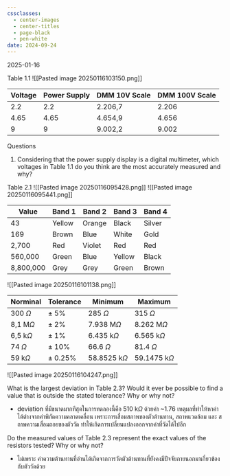 ```yaml
---
cssclasses:
  - center-images
  - center-titles
  - page-black
  - pen-white
date: 2024-09-24
---
```

2025-01-16

Table 1.1
![[Pasted image 20250116103150.png]]

| Voltage | Power Supply | DMM 10V Scale | DMM 100V Scale |
| ------- | ------------ | ------------- | -------------- |
| 2.2     | 2.2          | 2.206,7       | 2.206          |
| 4.65    | 4.65         | 4.654,9       | 4.656          |
| 9       | 9            | 9.002,2       | 9.002          |

Questions
1. Considering that the power supply display is a digital multimeter, which voltages in Table 1.1 do you think are the most accurately measured and why?


Table 2.1
![[Pasted image 20250116095428.png]]
![[Pasted image 20250116095441.png]]

| Value     | Band 1 | Band 2 | Band 3 | Band 4 |
| --------- | ------ | ------ | ------ | ------ |
| 43        | Yellow | Orange | Black  | Silver |
| 169       | Brown  | Blue   | White  | Gold   |
| 2,700     | Red    | Violet | Red    | Red    |
| 560,000   | Green  | Blue   | Yellow | Black  |
| 8,800,000 | Grey   | Grey   | Green  | Brown  |

![[Pasted image 20250116101138.png]]


| Norminal      | Tolerance   | Minimum           | Maximum           |
| ------------- | ----------- | ----------------- | ----------------- |
| 300 $\Omega$  | $\pm$ 5%    | 285 $\Omega$      | 315 $\Omega$      |
| 8,1 M$\Omega$ | $\pm$ 2%    | 7.938 M$\Omega$   | 8.262 M$\Omega$   |
| 6,5 k$\Omega$ | $\pm$ 1%    | 6.435 k$\Omega$   | 6.565 k$\Omega$   |
| 74 $\Omega$   | $\pm$ 10%   | 66.6 $\Omega$     | 81.4 $\Omega$     |
| 59 k$\Omega$  | $\pm$ 0.25% | 58.8525 k$\Omega$ | 59.1475 k$\Omega$ |

![[Pasted image 20250116104247.png]]

What is the largest deviation in Table 2.3? Would it ever be possible to find a value that is outside the stated tolerance? Why or why not?

- deviation ที่มีขนาดมากทีสุดในการทดลองนี้คือ 510 k$\Omega$ ด้วยค่า ~1.76 เหตุผลที่ทำให้หาค่าได้ต่างจากค่าพิกัดความคลาดเคลื่อน เพราะการเสื่อมสภาพของตัวต้านทาน, สถาพแวดล้อม และ สถาพความเสื่อมถอยของตัววัด ทำให้เกิดการเปลี่ยนแปลงออกจากค่าที่วัดได้ไปอีก

Do the measured values of Table 2.3 represent the exact values of the resistors tested? Why or why not?

- ไม่เพราะ ค่าความต้านทานที่อ่านได้เกิดจากการวัดตัวต้านทานที่ยังคงมีปัจจัยภายนอกมาเกี่ยวข้องกับตัววัดด้วย
